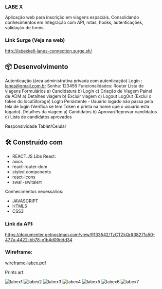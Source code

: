 ### LABE X 
Aplicação web para inscrição em viagens espaciais. Consolidando conhecimentos em Integração com API, rotas, hooks, autenticações, validação de forms.

### Link Surge (Veja na web)
http://labexkell-lanes-connection.surge.sh/

## 📦 Desenvolvimento
Autenticação (área administrativa privada com autenticação)
Login : lanes@gmail.com.br
Senha: 123456 
Funcionalidades:
Router
Lista de viagens
Formulários
a) Candidatura
b) Login
c) Criação de Viagem
 Painel de ADM
a) Detalhes viagem
b) Excluir viagem
c) Logout
 LogOut (Exclui o token do localStorage)
 LogIn Persistente - Usuario logado não passa pela tela de login  (Verifica se tem Token e printa na home que o usuario esta logado).
 Detalhes da viagem
a) Candidatos
b) Aprovar/Reprovar candidatos
c) Lista de candidatos aprovados

 Responsividade Tablet/Celular

## 🛠️ Construído com
* REACT.JS
Libs React:
* axios
* react-router-dom
* styled.components
* react-icons
* swal -switalert

Conhecimentos necessaŕios:
* JAVASCRIPT
* HTML5
* CSS3

### Link da API:

https://documenter.getpostman.com/view/9133542/TzCTZkQr#38271a50-477a-4422-bb78-e1b4d09ddd34

### Wireframe:

[wireframe-labex.pdf](https://github.com/future4code/Kethreen-Goncalves/files/6331982/wireframe-labex.pdf)


Prints art

![labex1](https://user-images.githubusercontent.com/77758983/115157165-1c791780-a05e-11eb-8aee-636f5ae6d7bd.png)
![labex2](https://user-images.githubusercontent.com/77758983/115157167-1daa4480-a05e-11eb-9814-3d41169b7a89.png)
![labex3](https://user-images.githubusercontent.com/77758983/115157168-1daa4480-a05e-11eb-887d-86c2a55dd421.png)
![labex4](https://user-images.githubusercontent.com/77758983/115157169-1e42db00-a05e-11eb-83ff-dad9b5724468.png)
![labex5](https://user-images.githubusercontent.com/77758983/115157170-1edb7180-a05e-11eb-95ec-276263efa4ae.png)
![labex6](https://user-images.githubusercontent.com/77758983/115157171-1edb7180-a05e-11eb-92a0-1d99a02f2b6d.png)
![labex7](https://user-images.githubusercontent.com/77758983/115157173-1f740800-a05e-11eb-8cde-662f2c5c5f21.png)



